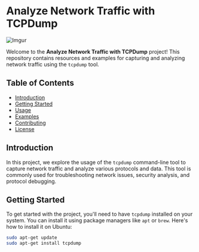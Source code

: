# Analyze Network Traffic with TCPDump

![Imgur](https://i.imgur.com/2JHwRSr.jpg) 

Welcome to the **Analyze Network Traffic with TCPDump** project! This repository contains resources and examples for capturing and analyzing network traffic using the `tcpdump` tool.

## Table of Contents

- [Introduction](#introduction)
- [Getting Started](#getting-started)
- [Usage](#usage)
- [Examples](#examples)
- [Contributing](#contributing)
- [License](#license)

## Introduction

In this project, we explore the usage of the `tcpdump` command-line tool to capture network traffic and analyze various protocols and data. This tool is commonly used for troubleshooting network issues, security analysis, and protocol debugging.

## Getting Started

To get started with the project, you'll need to have `tcpdump` installed on your system. You can install it using package managers like `apt` or `brew`. Here's how to install it on Ubuntu:

```sh
sudo apt-get update
sudo apt-get install tcpdump
